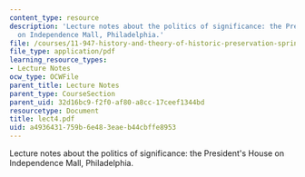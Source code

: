 ```yaml
---
content_type: resource
description: 'Lecture notes about the politics of significance: the President''s House
  on Independence Mall, Philadelphia.'
file: /courses/11-947-history-and-theory-of-historic-preservation-spring-2007/a4936431759b6e483eaeb44cbffe8953_lect4.pdf
file_type: application/pdf
learning_resource_types:
- Lecture Notes
ocw_type: OCWFile
parent_title: Lecture Notes
parent_type: CourseSection
parent_uid: 32d16bc9-f2f0-af80-a8cc-17ceef1344bd
resourcetype: Document
title: lect4.pdf
uid: a4936431-759b-6e48-3eae-b44cbffe8953
---
```

Lecture notes about the politics of significance: the President's House on Independence Mall, Philadelphia.

